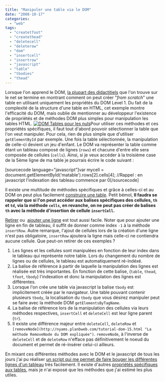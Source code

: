 ```yaml
---
title: "Manipuler une table via le DOM"
date: "2008-10-17"
categories: 
  - "web"
tags: 
  - "createtfoot"
  - "createthead"
  - "deletecell"
  - "deleterow"
  - "dom"
  - "insertcell"
  - "insertrow"
  - "javascript"
  - "table"
  - "tbodies"
  - "thead"
---
```


Lorsque l'on apprend le DOM, [la plupart des didactitiels](http://nyams.planbweb.com/tutorial-dom-16.html "Création d'une table via DOM Level 1") que l'on trouve sur le net se termine en montrant comment on peut créer "_from scratch_" une table en utilisant uniquement les propriétés du DOM Level 1. Du fait de la complexité de la structure d'une table en HTML, cet exemple montre l'efficacité du DOM, mais oublie de mentionner au développeur l'existence de propriétés et de méthodes DOM plus simples pour manipulation les tables HTML. [![](images/dom_table-150x150.gif "DOM Tables pour les nuls")](http://www.nyamsprod.com/blog/wp-content/uploads/2008/10/dom_table.gif)Pour utiliser ces méthodes et ces propriétés spécifiques, il faut tout d'abord pouvoir sélectionner la table que l'on veut manipuler. Pour cela, rien de plus simple que d'utiliser `getElementById` par exemple. Une fois la table sélectionnée, la manipulation de celle-ci devient un jeu d'enfant. Le DOM va représenter la table comme étant un tableau composé de lignes (`rows`) et chacune d'entre elle sera composée de cellules (`cells`). Ainsi, si je veux accéder à la troisième case de la 5ème ligne de ma table je pourrais écrire le code suivant :

\[sourcecode language="javascript"\]var mycell = document.getElementById('matable').rows\[2\].cells\[4\];
//Rappel : en javascript l'indexation des tableau commence par 0\[/sourcecode\]

Il existe une multitude de méthodes spécifiques et grâce à celles-ci et au DOM on peut plus facilement [construire une table](/test/tableau/demo.html). Petit bémol, **Il faudra se rappeler que si l'on peut accéder aux balises spécifiques des cellules, `th` et `td`, via la méthode `cells`, en revanche, on ne peut pas créer de balises `th` avec la méthode d'insertion de cellule `insertCell`.**[](/test/tableau/demo.html)

[Retirer](/test/tableau/demo.html) ou  [ajouter une ligne](/test/tableau/demo.html) est tout aussi facile. Noter que pour ajouter une ligne en fin de tableau, il suffit de donner comme index `-1` à la méthode `insertRow`. Autre remarque, l'ajout de cellules lors de la création d'une ligne n'est pas obligatoire, `insertRow` ajoutera la ligne mais celle-ci ne contiendra aucune cellule. Que peut-on retirer de ces exemples ?

1. Les lignes et les cellules sont manipulées en fonction de leur index dans le tableau qui représente notre table. Lors du changement du nombre de lignes ou de cellules, le tableau est automatiquement ré-indéxé.
2. La balise de référence à partir de laquelle la manipulation des lignes est réalisée est très importantes. En fonction de cette balise, (`table`, `thead`, `tfoot`, `tbody`) l'indexation et donc la manipulation des lignes est différentes.
3. Lorsque l'on crée une table via javascript la balise `tbody` est implicitement créée par le navigateur. Une table pouvant contenir plusieurs `tbody`, la localisation du `tbody` que vous désirez manipuler peut se faire avec la méthode DOM `getElementsByTagName`.
4. La balise de référence lors de la manipulation des cellules via leurs méthodes respectives, `insertCell` et `deleteCell` est leur ligne parent (`tr`).
5. Il existe une différence majeur entre `deleteCell`, `deleteRow` et `[removeNode](http://nyams.planbweb.com/tutorial-dom-15.html "La méthode RemoveNode du DOM expliquée")`. `removeNode`, à l'inverse de `deleteCell` et de `deleteRow` n'efface pas définitivement le noeud du document et permet de ré-insérer celui-ci ailleurs.

En mixant ces différentes méthodes avec le DOM et le javascript de tous les jours j'ai pu réaliser [un script qui me permet de faire bouger les différentes lignes d'un tableau](/test/tableau/index.html) très facilement. Il existe d'autres [propriétés spécifiques aux tables](http://www.javascriptkit.com/domref/tablemethods.shtml "toutes les méthodes spécifiques pour la manipulation des tables"), mais je n'ai exposé que les méthodes que j'ai estimé les plus utiles.
